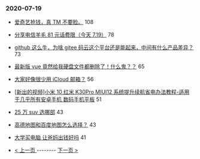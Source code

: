### 2020-07-19 
- [爱奇艺抢钱，真 TM 不要脸。](https://www.v2ex.com/t/691281) 108
- [分享电信羊毛 81 元话费限（今天 7.19）](https://www.v2ex.com/t/691257) 78
- [github 这么牛，为啥 gitee 码云这个平台还是能起来，中间有什么产品差异？](https://www.v2ex.com/t/691189) 73
- [最新版 vue 竟然给我硬盘文件都删除了！什么鬼？？](https://www.v2ex.com/t/691339) 65
- [大家好像很少用 iCloud 邮箱？](https://www.v2ex.com/t/691204) 56
- [[新出的视频]小米 10 红米 K30Pro MIUI12 系统提升续航省电办法教程-适用于几乎所有安卓手机
数码手机平板](https://www.v2ex.com/t/691261) 51
- [25 万 suv 选哪部](https://www.v2ex.com/t/691267) 43
- [高德地图和百度地图怎么选择？](https://www.v2ex.com/t/691278) 43
- [大学买电脑 让爸妈出钱好吗](https://www.v2ex.com/t/691356) 41 

- [ < 上一页 ](https://github.com/able8/v2ex-hot-record/blob/master/2020-07-18.md) -------- [ 下一页 > ](https://github.com/able8/v2ex-hot-record/blob/master/2020-07-20.md)